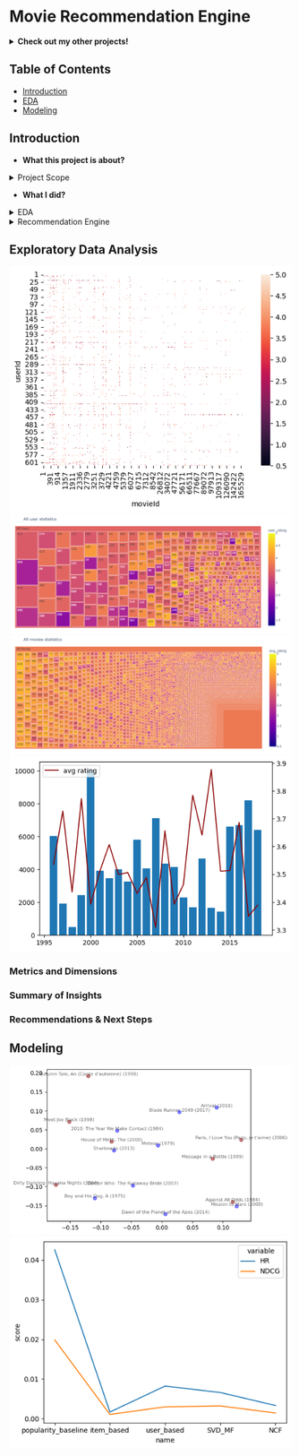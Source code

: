 # Movie Recommendation Engine

<details>
<summary><b>Check out my other projects!</b></summary>
  
[Demand Forecasting](https://github.com/lexie21/demandforecasting)

[Loan Defaulter](https://github.com/lexie21/loandefaulter)

</details>

## Table of Contents
- [Introduction](#Introduction)
- [EDA](#Exploratory-Data-Analysis)
- [Modeling](#Modeling)

## Introduction

- <b>What this project is about?</b>
<details>
<summary>
Project Scope

</summary>
  Our objective is to explore how many ratings are given and whether they tend to be high or low, segmented by viewer demographics. By identifying patterns in how different groups rate movies, we can gain insights into audience preferences and biases.

The findings from this analysis will serve as a foundation for the next stage—developing a personalized movie recommendation system. By understanding rating tendencies across different viewer segments, we can refine recommendation algorithms to provide more relevant and engaging movie suggestions.
</details>

- <b>What I did?</b>
<details>
<summary>
EDA
  
</summary>
Explored rating distributions and trends across different viewer demographics to understand audience preferences.
</details>
<details>
<summary>
Recommendation Engine
  
</summary>
Used popularity-based recommendations as a starting baseline, followed by user-based approach, matrix factorization via SVD and finally neural collaborative filtering for more personalized recommendations
</details>

## Exploratory Data Analysis
![Alt Text](https://github.com/lexie21/movierecommender/blob/main/frequency.png)
![Alt Text](https://github.com/lexie21/movierecommender/blob/main/user_stats.png)
![Alt Text](https://github.com/lexie21/movierecommender/blob/main/movie_stats.png)
![Alt Text](https://github.com/lexie21/movierecommender/blob/main/ratings.png)



<h3>Metrics and Dimensions</h3>


<h3>Summary of Insights</h3>

<h3>Recommendations & Next Steps</h3>

## Modeling
![Alt Text](https://github.com/lexie21/movierecommender/blob/main/MF.png)
![Alt Text](https://github.com/lexie21/movierecommender/blob/main/metrics.png)

